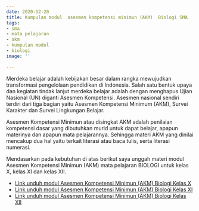 ```yaml
---
date: 2020-12-20
title: Kumpulan modul  asesmen kompetensi minimun (AKM)  Biologi SMA
tags:
- sma
- mata pelajaran
- akm
- kumpulan modul
- biologi
image: ''

---
```

Merdeka belajar adalah kebijakan besar dalam rangka mewujudkan transformasi pengelolaan pendidikan di Indonesia. Salah satu bentuk upaya dan kegiatan tindak lanjut merdeka belajar adalah dengan menghapus Ujian Nasional (UN) diganti Asesmen Kompetensi. Asesmen nasional sendiri terdiri dari tiga bagian yaitu Asesmen Kompetensi Minimum (AKM), Survei Karakter dan Survei Lingkungan Belajar.

Asesmen Kompetensi Minimun atau disingkat AKM adalah penilaian kompetensi dasar yang dibutuhkan murid untuk dapat belajar, apapun materinya dan apapun mata pelajarannya. Sehingga materi AKM yang dinilai mencakup dua hal yaitu terkait literasi atau baca tulis, serta literasi numerasi.

Mendasarkan pada kebutuhan di atas berikut saya unggah materi modul Asesmen Kompetensi Minimun (AKM) mata pelajaran BIOLOGI untuk kelas X, kelas XI dan kelas XII.

* [Link unduh modul Asesmen Kompetensi Minimun (AKM) Biologi Kelas X](https://drive.google.com/drive/folders/1U1wODhCPonZjOcrjnAkD2gRUHmFzzCIe?usp=sharing)
* [Link unduh modul Asesmen Kompetensi Minimun (AKM) Biologi Kelas XI](https://drive.google.com/drive/folders/18xYn3H9MXF1OuLKQrqgA2JgxUYGfkuhC?usp=sharing)
* [Link unduh modul Asesmen Kompetensi Minimun (AKM) Biologi Kelas XII](https://drive.google.com/drive/folders/1UTEWV02O8Tnrh7nVXY9pHk6LtBCSL58-?usp=sharing)